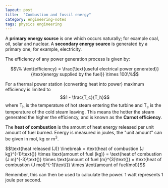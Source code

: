 ```yaml
---
layout: post
title:  "Combustion and fossil energy"
category: engineering-notes
tags: physics engineering
---
```


A **primary energy source** is one which occurs naturally; for example
coal, oil, solar and nuclear. A **secondary energy source** is
generated by a primary one; for example, electricity.

<div class="important-note">
The efficiency of any power generation process is given by:

$$\% \text{efficiency} = \frac{\text{useful electrical power generated}}{\text{energy supplied by the fuel}} \times 100\%$$

For a thermal power station (converting heat into power) maximum
efficiency is limited to $$1 - \frac{T_c}{T_h}$$ where T<sub>h</sub>
is the temperature of hot steam entering the turbine and T<sub>c</sub>
is the temperature of the cold steam leaving. This means the hotter
the steam generated the higher the efficiency, and is known as the
<strong>Carnot efficiency</strong>. </div>

The **heat of combustion** is the amount of heat energy released per unit amount of fuel burned. Energy is measured in joules, the "unit amount" can be given in mol, kg or m<sup>3</sup>.

<div class="important-note">
$$\text{heat released (J)} \linebreak
	     = \text{heat of combustion (J kg}^{-1}\text{)} \times \text{amount of fuel (kg)}
     	     = \text{heat of combustion (J m}^{-3}\text{)} \times \text{amount of fuel (m}^{3}\text{)}
     	     = \text{heat of combustion (J mol}^{-1}\text{)} \times \text{amount of fuel(mol)}$$
</div>

Remember, this can then be used to calculate the power. 1 watt represents 1 joule per second.